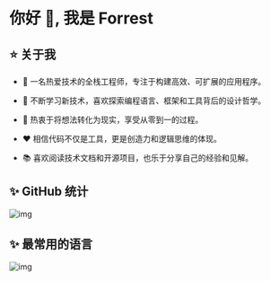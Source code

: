 # 你好 👋, 我是 Forrest

## ⭐ 关于我

- 💼 一名热爱技术的全栈工程师，专注于构建高效、可扩展的应用程序。

- 🌱 不断学习新技术，喜欢探索编程语言、框架和工具背后的设计哲学。

- 🚀 热衷于将想法转化为现实，享受从零到一的过程。

- ❤️ 相信代码不仅是工具，更是创造力和逻辑思维的体现。

- 📚 喜欢阅读技术文档和开源项目，也乐于分享自己的经验和见解。

## ✨ GitHub 统计
<img src="https://github-readme-stats.vercel.app/api?username=forrest&count_private=true&show_icons=true&hide_title=true&theme=buefy&locale=cn" alt="img"/>

## ✨ 最常用的语言
<img src="https://github-readme-stats.vercel.app/api/top-langs/?username=forrest&layout=compact&hide_title=true&theme=buefy&locale=cn" alt="img"/>

